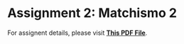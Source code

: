 # Assignment 2: Matchismo 2

For assignent details, please visit [**This PDF File**](https://github.com/a226035102/Card_Games/blob/Assignment_2/Matchismo_2/Developing%20iOS%207%20Apps_%20Assignment%202.pdf).